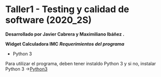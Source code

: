 # Taller1 - Testing y calidad de software (2020_2S)

**Desarrollado por Javier Cabrera y Maximiliano Ibáñez .**


**Widget Calculadora IMC**
***Requerimientos del programa***

- Python 3

Para utilizar el programa, deben tener instaldo Python 3 y si no, instalar Python 3 ->[Python3](https://www.python.org/ftp/python/3.8.5/python-3.8.5.exe)

